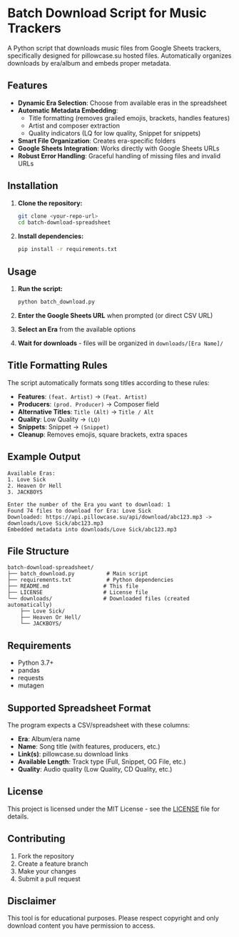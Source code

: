 # Batch Download Script for Music Trackers

A Python script that downloads music files from Google Sheets trackers, specifically designed for pillowcase.su hosted files. Automatically organizes downloads by era/album and embeds proper metadata.

## Features

- **Dynamic Era Selection**: Choose from available eras in the spreadsheet
- **Automatic Metadata Embedding**: 
  - Title formatting (removes grailed emojis, brackets, handles features)
  - Artist and composer extraction
  - Quality indicators (LQ for low quality, Snippet for snippets)
- **Smart File Organization**: Creates era-specific folders
- **Google Sheets Integration**: Works directly with Google Sheets URLs
- **Robust Error Handling**: Graceful handling of missing files and invalid URLs

## Installation

1. **Clone the repository:**
   ```bash
   git clone <your-repo-url>
   cd batch-download-spreadsheet
   ```

2. **Install dependencies:**
   ```bash
   pip install -r requirements.txt
   ```

## Usage

1. **Run the script:**
   ```bash
   python batch_download.py
   ```

2. **Enter the Google Sheets URL** when prompted (or direct CSV URL)

3. **Select an Era** from the available options

4. **Wait for downloads** - files will be organized in `downloads/[Era Name]/`

## Title Formatting Rules

The script automatically formats song titles according to these rules:

- **Features**: `(feat. Artist)` → `(Feat. Artist)`
- **Producers**: `(prod. Producer)` → Composer field
- **Alternative Titles**: `Title (Alt)` → `Title / Alt`
- **Quality**: Low Quality → `(LQ)`
- **Snippets**: Snippet → `(Snippet)`
- **Cleanup**: Removes emojis, square brackets, extra spaces

## Example Output

```
Available Eras:
1. Love Sick
2. Heaven Or Hell
3. JACKBOYS

Enter the number of the Era you want to download: 1
Found 74 files to download for Era: Love Sick
Downloaded: https://api.pillowcase.su/api/download/abc123.mp3 -> downloads/Love Sick/abc123.mp3
Embedded metadata into downloads/Love Sick/abc123.mp3
```

## File Structure

```
batch-download-spreadsheet/
├── batch_download.py          # Main script
├── requirements.txt           # Python dependencies
├── README.md                 # This file
├── LICENSE                   # License file
└── downloads/                # Downloaded files (created automatically)
    ├── Love Sick/
    ├── Heaven Or Hell/
    └── JACKBOYS/
```

## Requirements

- Python 3.7+
- pandas
- requests
- mutagen

## Supported Spreadsheet Format

The program expects a CSV/spreadsheet with these columns:
- **Era**: Album/era name
- **Name**: Song title (with features, producers, etc.)
- **Link(s)**: pillowcase.su download links
- **Available Length**: Track type (Full, Snippet, OG File, etc.)
- **Quality**: Audio quality (Low Quality, CD Quality, etc.)

## License

This project is licensed under the MIT License - see the [LICENSE](LICENSE) file for details.

## Contributing

1. Fork the repository
2. Create a feature branch
3. Make your changes
4. Submit a pull request

## Disclaimer

This tool is for educational purposes. Please respect copyright and only download content you have permission to access. 
